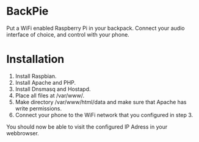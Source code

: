 # BackPie

Put a WiFi enabled Raspberry Pi in your backpack. Connect your audio interface of choice, and control with your phone.

# Installation
1. Install Raspbian.
2. Install Apache and PHP.
3. Install Dnsmasq and Hostapd.
4. Place all files at /var/www/.
5. Make directory /var/www/html/data and make sure that Apache has write permissions.
6. Connect your phone to the WiFi network that you configured in step 3.

You should now be able to visit the configured IP Adress in your webbrowser.
